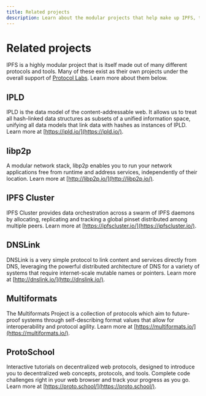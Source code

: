 ```yaml
---
title: Related projects
description: Learn about the modular projects that help make up IPFS, the InterPlanetary File System.
---
```


# Related projects

IPFS is a highly modular project that is itself made out of many different protocols and tools. Many of these exist as their own projects under the overall support of [Protocol Labs](https://protocol.ai). Learn more about them below.

## IPLD

IPLD is the data model of the content-addressable web. It allows us to treat all hash-linked data structures as subsets of a unified information space, unifying all data models that link data with hashes as instances of IPLD. Learn more at [https://ipld.io/](https://ipld.io/).

## libp2p

A modular network stack, libp2p enables you to run your network applications free from runtime and address services, independently of their location. Learn more at [http://libp2p.io/](http://libp2p.io/).

## IPFS Cluster

IPFS Cluster provides data orchestration across a swarm of IPFS daemons by allocating, replicating and tracking a global pinset distributed among multiple peers. Learn more at [https://ipfscluster.io/](https://ipfscluster.io/).

## DNSLink

DNSLink is a very simple protocol to link content and services directly from DNS, leveraging the powerful distributed architecture of DNS for a variety of systems that require internet-scale mutable names or pointers. Learn more at [http://dnslink.io/](http://dnslink.io/).

## Multiformats

The Multiformats Project is a collection of protocols which aim to future-proof systems through self-describing format values that allow for interoperability and protocol agility. Learn more at [https://multiformats.io/](https://multiformats.io/).

## ProtoSchool

Interactive tutorials on decentralized web protocols, designed to introduce you to decentralized web concepts, protocols, and tools. Complete code challenges right in your web browser and track your progress as you go. Learn more at [https://proto.school/](https://proto.school/).
